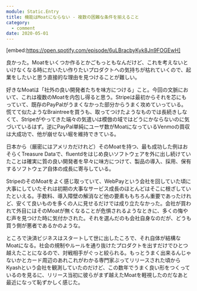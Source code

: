 ```yaml
---
module: Static.Entry
title: 機能はMoatにならない - 複数の困難な条件を揃えること
category:
  - comment
date: 2020-05-01
---
```

[embed:https://open.spotify.com/episode/6uLBracbyKyk8Jn9FOGEwH]

良かった。Moatをいくつか作るとかごもっともなんだけど、これを考えないといけなくなる時にだいたい作りたいプロダクトへの気持ちが枯れていくので、起業をしたいと思う直接的な理由を見つけることが難しい。

好きなMoatは「社外の良い開発者たちを味方につける」こと。今回の文脈において、これは複数のMoatを内包し得ると思う。Stripeは最初からそれを芯にもっていて、既存のPayPalがうまくなかった部分からうまく攻めていっている。慌てて似たようなBraintreeを買うも、取ってつけたようなものでは長続きしなくて、Stripeがやってきた端々の気遣いは模倣の域ではどうにかならないのに気づいているはず。逆にPayPal単純にユーザ数がMoatになっているVenmoの買収は大成功で、他が崩せない堀を維持できている。

日本から（厳密にはアメリカだけれど）そのMoatを持つ、最も成功した例はおそらくTreasure Dataで、fluentdをはじめ良いソフトウェアを外に出し続けていたことは確実に質の良い開発者を早々に味方につけて、製品の導入、採用、保有するソフトウェア自体の成長に寄与している。

StripeのそのMoatをよく感じ取っていて、WebPayという会社を回していた頃に大事にしていたそれは初期の大事なサービス成長のほとんどはそこに根ざしていたといえる。手数料、導入障壁の解消など他の要素ももちろん重要であったけれど、安くて良いものを多くの人に見せるだけでは成り立たなかった。会社が買われて外目にはそのMoatが無くなることが危惧されるようなときに、多くの悔やむ声を見つけた時に気付かされた。それを選んだのも会社自身なのだが、どうも買う側が悪者であるかのような。

ところで決済ビジネスはスタートして世に出したころで、それ自体が結構なMoatになる。社会の規制やルールを通り抜けたプロダクトを出すだけでひとつ越えたことになるので、対戦相手がぐっと絞られる。もっとうまく出来るんじゃないかとカード周辺のあれこれがわかる専門家ぶってリリースされた頃からKyashという会社を観測していたのだけど、この数年でうまく良い形をつくっているのを見るに、リリース当初に彼らがまず越えたMoatを軽視したのだなあと最近になって恥ずかしく感じた。
